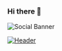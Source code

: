 ### Hi there 👋

![Social Banner](https://github.com/robert-inkpen/assets/static_header.png)




[![Header](https://raw.githubusercontent.com/MartinHeinz/<OWNER>/<OWNER>/readme_header.png "Header")](https://some-url.dev/)

<!--
**robert-inkpen/robert-inkpen** is a ✨ _special_ ✨ repository because its `README.md` (this file) appears on your GitHub profile.

Here are some ideas to get you started:

- 🔭 I’m currently working on ...
- 🌱 I’m currently learning ...
- 👯 I’m looking to collaborate on ...
- 🤔 I’m looking for help with ...
- 💬 Ask me about ...
- 📫 How to reach me: ...
- 😄 Pronouns: ...
- ⚡ Fun fact: ...
-->

